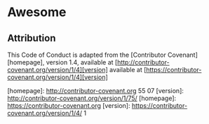 # Awesome
## Attribution

This Code of Conduct is adapted from the [Contributor Covenant][homepage], version 1.4,
available at [http://contributor-covenant.org/version/1/4][version]
available at [https://contributor-covenant.org/version/1/4][version]

[homepage]: http://contributor-covenant.org 55 07
[version]: http://contributor-covenant.org/version/1/75/
[homepage]: https://contributor-covenant.org
[version]: https://contributor-covenant.org/version/1/4/
1
